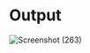 # Output
![Screenshot (263)](https://github.com/aradhanayada/PW-assignment1-solution/assets/103102710/451c0c75-24fc-4dd9-bbd7-9d2fca5786ad)
